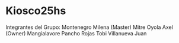 # Kiosco25hs
Integrantes del Grupo:
Montenegro Milena (Master)
Mitre Oyola Axel (Owner)
Mangialavore Pancho
Rojas Tobi
Villanueva Juan
